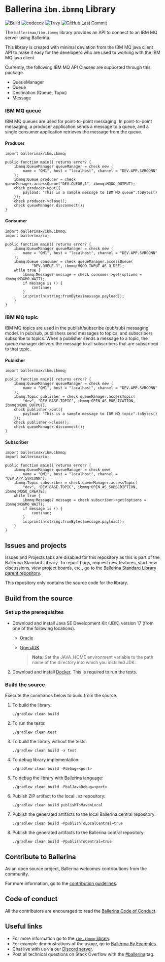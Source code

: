 # Ballerina `ibm.ibmmq` Library

[![Build](https://github.com/ballerina-platform/module-ballerinax-ibm.ibmmq/actions/workflows/build-timestamped-master.yml/badge.svg)](https://github.com/ballerina-platform/module-ballerinax-ibm.ibmmq/actions/workflows/build-timestamped-master.yml)
[![codecov](https://codecov.io/gh/ballerina-platform/module-ballerinax-ibm.ibmmq/branch/main/graph/badge.svg)](https://codecov.io/gh/ballerina-platform/module-ballerinax-ibm.ibmmq)
[![Trivy](https://github.com/ballerina-platform/module-ballerinax-ibm.ibmmq/actions/workflows/trivy-scan.yml/badge.svg)](https://github.com/ballerina-platform/module-ballerinax-ibm.ibmmq/actions/workflows/trivy-scan.yml)
[![GitHub Last Commit](https://img.shields.io/github/last-commit/ballerina-platform/module-ballerinax-ibm.ibmmq.svg)](https://github.com/ballerina-platform/module-ballerinax-ibm.ibmmq/commits/main)

The `ballerinax/ibm.ibmmq` library provides an API to connect to an IBM MQ server using Ballerina.

This library is created with minimal deviation from the IBM MQ java client API to make it easy for the developers who are used to working with the IBM MQ java client.

Currently, the following IBM MQ API Classes are supported through this package.

- QueueManager
- Queue
- Destination (Queue, Topic)
- Message

### IBM MQ queue

IBM MQ queues are used for point-to-point messaging. In point-to-point messaging, a producer application sends a message to a queue, and a single consumer application retrieves the message from the queue.

#### Producer

```ballerina
import ballerinax/ibm.ibmmq;

public function main() returns error? {
    ibmmq:QueueManager queueManager = check new (
        name = "QM1", host = "localhost", channel = "DEV.APP.SVRCONN"
    );
    ibmmq:Queue producer = check queueManager.accessQueue("DEV.QUEUE.1", ibmmq:MQOO_OUTPUT);
    check producer->put({
        payload: "This is a sample message to IBM MQ queue".toBytes()
    });
    check producer->close();
    check queueManager.disconnect();
}
```

#### Consumer

```ballerina
import ballerinax/ibm.ibmmq;
import ballerina/io;

public function main() returns error? {
    ibmmq:QueueManager queueManager = check new (
        name = "QM1", host = "localhost", channel = "DEV.APP.SVRCONN"
    );
    ibmmq:Queue consumer = check queueManager.accessQueue(
            "DEV.QUEUE.1", ibmmq:MQOO_INPUT_AS_Q_DEF);
    while true {
        ibmmq:Message? message = check consumer->get(options = ibmmq:MQGMO_WAIT);
        if message is () {
            continue;
        }
        io:println(string:fromBytes(message.payload));
    }
}
```

### IBM MQ topic

IBM MQ topics are used in the publish/subscribe (pub/sub) messaging model. In pub/sub, publishers send messages to topics, and subscribers subscribe to topics. When a publisher sends a message to a topic, the queue manager delivers the message to all subscribers that are subscribed to that topic.

#### Publisher

```ballerina
import ballerinax/ibm.ibmmq;

public function main() returns error? {
    ibmmq:QueueManager queueManager = check new (
        name = "QM1", host = "localhost", channel = "DEV.APP.SVRCONN"
    );
    ibmmq:Topic publisher = check queueManager.accessTopic(
        "dev", "DEV.BASE.TOPIC", ibmmq:OPEN_AS_PUBLICATION, ibmmq:MQOO_OUTPUT);
    check publisher->put({
        payload: "This is a sample message to IBM MQ topic".toBytes()
    });
    check publisher->close();
    check queueManager.disconnect();
}
```

#### Subscriber

```ballerina
import ballerinax/ibm.ibmmq;
import ballerina/io;

public function main() returns error? {
    ibmmq:QueueManager queueManager = check new(
        name = "QM1", host = "localhost", channel = "DEV.APP.SVRCONN");
    ibmmq:Topic subscriber = check queueManager.accessTopic(
        "dev", "DEV.BASE.TOPIC", ibmmq:OPEN_AS_SUBSCRIPTION, ibmmq:MQSO_CREATE);
    while true {
        ibmmq:Message? message = check subscriber->get(options = ibmmq:MQGMO_WAIT);
        if message is () {
            continue;
        }
        io:println(string:fromBytes(message.payload));
    }
}
```

## Issues and projects 

Issues and Projects tabs are disabled for this repository as this is part of the Ballerina Standard Library. To report bugs, request new features, start new discussions, view project boards, etc., go to the [Ballerina Standard Library parent repository](https://github.com/ballerina-platform/ballerina-standard-library). 

This repository only contains the source code for the library.

## Build from the source

### Set up the prerequisites

* Download and install Java SE Development Kit (JDK) version 17 (from one of the following locations).

   * [Oracle](https://www.oracle.com/java/technologies/downloads/)

   * [OpenJDK](https://adoptium.net/)

        > **Note:** Set the JAVA_HOME environment variable to the path name of the directory into which you installed JDK.

2. Download and install [Docker](https://www.docker.com/). This is required to run the tests.

### Build the source

Execute the commands below to build from the source.

1. To build the library:
   ```    
   ./gradlew clean build
   ```

2. To run the tests:
   ```
   ./gradlew clean test
   ```
3. To build the library without the tests:
   ```
   ./gradlew clean build -x test
   ```
4. To debug library implementation:
   ```
   ./gradlew clean build -Pdebug=<port>
   ```
5. To debug the library with Ballerina language:
   ```
   ./gradlew clean build -PbalJavaDebug=<port>
   ```
6. Publish ZIP artifact to the local `.m2` repository:
   ```
   ./gradlew clean build publishToMavenLocal
   ```
7. Publish the generated artifacts to the local Ballerina central repository:
   ```
   ./gradlew clean build -PpublishToLocalCentral=true
   ```
8. Publish the generated artifacts to the Ballerina central repository:
   ```
   ./gradlew clean build -PpublishToCentral=true
   ```

## Contribute to Ballerina

As an open source project, Ballerina welcomes contributions from the community. 

For more information, go to the [contribution guidelines](https://github.com/ballerina-platform/ballerina-lang/blob/master/CONTRIBUTING.md).

## Code of conduct

All the contributors are encouraged to read the [Ballerina Code of Conduct](https://ballerina.io/code-of-conduct).

## Useful links

* For more information go to the [`ibm.ibmmq` library](https://lib.ballerina.io/ballerinax/ibm.ibmmq/latest).
* For example demonstrations of the usage, go to [Ballerina By Examples](https://ballerina.io/learn/by-example/).
* Chat live with us via our [Discord server](https://discord.gg/ballerinalang).
* Post all technical questions on Stack Overflow with the [#ballerina](https://stackoverflow.com/questions/tagged/ballerina) tag.
